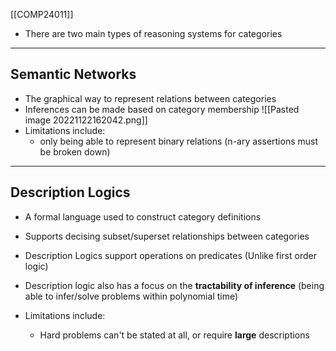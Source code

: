 [[COMP24011]]

- There are two main types of reasoning systems for categories

***
## Semantic Networks

- The graphical way to represent relations between categories
- Inferences can be made based on category membership
![[Pasted image 20221122162042.png]]
- Limitations include:
	- only being able to represent binary relations (n-ary assertions must be broken down)


***
## Description Logics

- A formal language used to construct category definitions
- Supports decising subset/superset relationships between categories

- Description Logics support operations on predicates (Unlike first order logic)
- Description logic also has a focus on the **tractability of inference** (being able to infer/solve problems within polynomial time)

- Limitations include:
	- Hard problems can't be stated at all, or require **large** descriptions